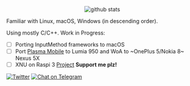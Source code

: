 <p align="center">
  <img src="https://github-readme-stats.vercel.app/api?username=inokinoki&count_private=true&show_icons=true" alt="github stats" />
</p>

Familiar with Linux, macOS, Windows (in descending order).

Using mostly C/C++. Work in Progress:

- [ ] Porting InputMethod frameworks to macOS
- [ ] Port [Plasma Mobile](https://www.plasma-mobile.org/) to Lumia 950 and WoA to ~OnePlus 5/Nokia 8~ Nexus 5X
- [ ] XNU on Raspi 3 [Project](https://github.com/Inokinoki/xnu-bcm2837-hackintosh) **Support me plz!**

[![Twitter](https://img.shields.io/badge/@IIInoki_en-1DA1F2?style=flat&logo=Twitter&logoColor=white)](https://twitter.com/IIInoki_en)
[![Chat on Telegram](https://img.shields.io/badge/Chat%20on-Telegram-brightgreen.svg)](https://t.me/IIInoki)

